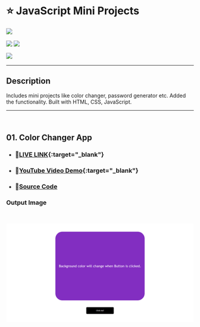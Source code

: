 # ⭐ JavaScript Mini Projects
![](https://img.shields.io/badge/JavaScript-Mini%20Projects-brightgreen)

![](https://img.shields.io/badge/JavaScript-CSS-blue)
![](https://img.shields.io/badge/Ineuron-LCO-red)

![](https://img.shields.io/badge/Shubham-Singh-blue)

<hr>

## Description

Includes mini projects like color changer, password generator etc. Added the functionality. Built with HTML, CSS, JavaScript.

<hr>

<br>


## 01. Color Changer App

- ### 📌[LIVE LINK](https://js-bgcolor.netlify.app/){:target="_blank"}

- ### 📌[YouTube Video Demo](https://youtu.be/xdoHFdeSXrs){:target="_blank"}

- ### 📌[Source Code](https://github.com/ShubhamSingh03/JavaScript_MiniProjects/tree/main/ColorChanger%20App)


### Output Image

<br>

![](./ScreenImagesProjects/JavaScript-Color-Changing-App.png)